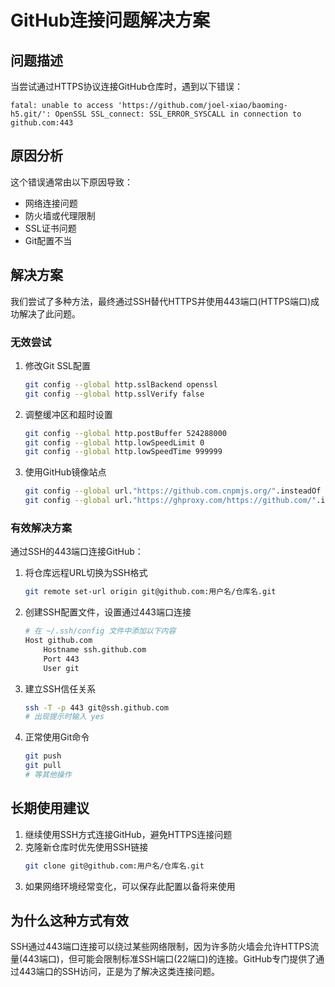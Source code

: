 # GitHub连接问题解决方案

## 问题描述

当尝试通过HTTPS协议连接GitHub仓库时，遇到以下错误：

```
fatal: unable to access 'https://github.com/joel-xiao/baoming-h5.git/': OpenSSL SSL_connect: SSL_ERROR_SYSCALL in connection to github.com:443 
```

## 原因分析

这个错误通常由以下原因导致：
- 网络连接问题
- 防火墙或代理限制
- SSL证书问题
- Git配置不当

## 解决方案

我们尝试了多种方法，最终通过SSH替代HTTPS并使用443端口(HTTPS端口)成功解决了此问题。

### 无效尝试
1. 修改Git SSL配置
   ```bash
   git config --global http.sslBackend openssl
   git config --global http.sslVerify false
   ```

2. 调整缓冲区和超时设置
   ```bash
   git config --global http.postBuffer 524288000
   git config --global http.lowSpeedLimit 0
   git config --global http.lowSpeedTime 999999
   ```

3. 使用GitHub镜像站点
   ```bash
   git config --global url."https://github.com.cnpmjs.org/".insteadOf "https://github.com/"
   git config --global url."https://ghproxy.com/https://github.com/".insteadOf "https://github.com/"
   ```

### 有效解决方案

通过SSH的443端口连接GitHub：

1. 将仓库远程URL切换为SSH格式
   ```bash
   git remote set-url origin git@github.com:用户名/仓库名.git
   ```

2. 创建SSH配置文件，设置通过443端口连接
   ```bash
   # 在 ~/.ssh/config 文件中添加以下内容
   Host github.com
       Hostname ssh.github.com
       Port 443
       User git
   ```

3. 建立SSH信任关系
   ```bash
   ssh -T -p 443 git@ssh.github.com
   # 出现提示时输入 yes
   ```

4. 正常使用Git命令
   ```bash
   git push
   git pull
   # 等其他操作
   ```

## 长期使用建议

1. 继续使用SSH方式连接GitHub，避免HTTPS连接问题
2. 克隆新仓库时优先使用SSH链接
   ```bash
   git clone git@github.com:用户名/仓库名.git
   ```
3. 如果网络环境经常变化，可以保存此配置以备将来使用

## 为什么这种方式有效

SSH通过443端口连接可以绕过某些网络限制，因为许多防火墙会允许HTTPS流量(443端口)，但可能会限制标准SSH端口(22端口)的连接。GitHub专门提供了通过443端口的SSH访问，正是为了解决这类连接问题。